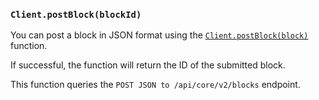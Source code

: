 ### `Client.postBlock(blockId)`

You can post a block in JSON format using 
the [`Client.postBlock(block)`](./../libraries/nodejs/references/classes/Client#postblock)
function.

If successful, the function will return the ID of the submitted block.

This function queries the `POST JSON to /api/core/v2/blocks` endpoint.

